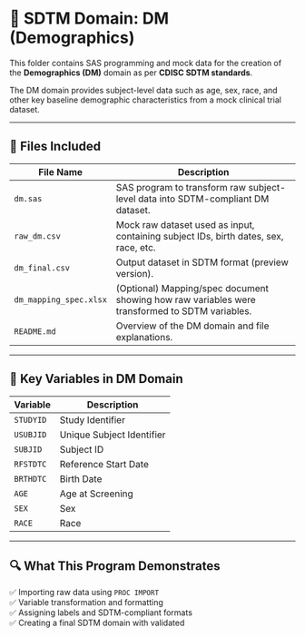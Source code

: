 # 📂 SDTM Domain: DM (Demographics)

This folder contains SAS programming and mock data for the creation of the **Demographics (DM)** domain as per **CDISC SDTM standards**.

The DM domain provides subject-level data such as age, sex, race, and other key baseline demographic characteristics from a mock clinical trial dataset.

---

## 📁 Files Included

| File Name              | Description |
|------------------------|-------------|
| `dm.sas`               | SAS program to transform raw subject-level data into SDTM-compliant DM dataset. |
| `raw_dm.csv`           | Mock raw dataset used as input, containing subject IDs, birth dates, sex, race, etc. |
| `dm_final.csv`         | Output dataset in SDTM format (preview version). |
| `dm_mapping_spec.xlsx` | (Optional) Mapping/spec document showing how raw variables were transformed to SDTM variables. |
| `README.md`            | Overview of the DM domain and file explanations. |

---

## 🔧 Key Variables in DM Domain

| Variable   | Description |
|------------|-------------|
| `STUDYID`  | Study Identifier |
| `USUBJID`  | Unique Subject Identifier |
| `SUBJID`   | Subject ID |
| `RFSTDTC`  | Reference Start Date |
| `BRTHDTC`  | Birth Date |
| `AGE`      | Age at Screening |
| `SEX`      | Sex |
| `RACE`     | Race |

---

## 🔍 What This Program Demonstrates

✅ Importing raw data using `PROC IMPORT`  
✅ Variable transformation and formatting  
✅ Assigning labels and SDTM-compliant formats  
✅ Creating a final SDTM domain with validated
